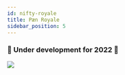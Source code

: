 ```yaml
---
id: nifty-royale
title: Pæn Royale
sidebar_position: 5
---
```


### 🚧 Under development for 2022 🚧

![](/img/niftyroyale_v01.png)
